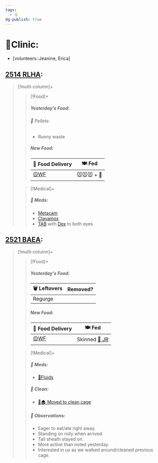 ```yaml
---
tags:
  - 🗒️
dg-publish: true
---
```


# 🏥Clinic:
- [volunteers::Jeanine, Erica]

## [2514 RLHA](../RARE%20Birds/2514%20RLHA.md):
> [!multi-column]+
>
>> [!Food]+
>>##### Yesterday's Food:
>>###### 💩 Pellets:
>>- Runny waste
>>
>>##### New Food:
>> |🚚 Food Delivery| 🍽️ Fed|
>> |---|---|
>>|[🟡WF](../Admin/Codes/Whole%20food.md)|🐭🐭🐭 + 💊|
>>
>
>> [!Medical]+
>>##### 💊 Meds:
>> - [Metacam](../Admin/Codes/Medication/Metacam.md)
>> - [Clavamox](../Admin/Codes/Medication/Clavamox.md)
>> - [TAB](../Admin/Codes/Medication/Triple%20Antibiotic.md) with [Dex](../Admin/Codes/Medication/Dexamethasone.md) to both eyes
>>

## [2521 BAEA](../RARE%20Birds/2521%20BAEA.md):
> [!multi-column]+
>
>> [!Food]+
>>##### Yesterday's Food:
>> |🗑️ Leftovers| Removed?
>> |---|---|
>>|Regurge|
>>
>>##### New Food:
>> |🚚 Food Delivery| 🍽️ Fed|
>> |---|---|
>>|[🟡WF](../Admin/Codes/Whole%20food.md)|Skinned [🐀 JR](../Admin/Codes/Food/Jumbo%20Rat.md)
>>
>
>> [!Medical]+
>>##### 💊 Meds:
>> - [💉Fluids](../Admin/Codes/Medication/Fluids.md)
>>
>>##### 🫧 Clean:
>> - [🧼🏠 Moved to clean cage](../Admin/Codes/Moved%20to%20clean%20cage.md)
>>
>> ##### 🔭 Observations:
>> - Eager to eat/ate right away.
>> - Standing on rolly when arrived.
>> - Tail sheath stayed on.
>> - More active than noted yesterday.
>> - Interested in us as we walked around/cleaned previous cage.
